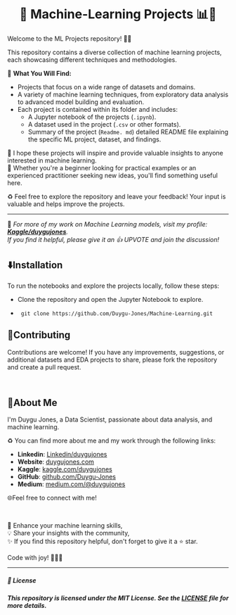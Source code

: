 <h1 align="center">
🤖 Machine-Learning Projects 📊🚀
</h1>

Welcome to the ML Projects repository! 🎉🎈

This repository contains a diverse collection of machine learning projects, each showcasing different techniques and methodologies.

🚨 **What You Will Find:**

- Projects that focus on a wide range of datasets and domains.
- A variety of machine learning techniques, from exploratory data analysis to advanced model building and evaluation.
- Each project is contained within its folder and includes:
  - A Jupyter notebook of the projects (`.ipynb`).
  - A dataset  used in the project (`.csv` or other formats).
  - Summary of the project (`Readme. md`) detailed README file explaining the specific ML project, dataset, and findings.
  
🎈 I hope these projects will inspire and provide valuable insights to anyone interested in machine learning.<br>
💫 Whether you're a beginner looking for practical examples or an experienced practitioner seeking new ideas, you'll find something useful here.

♻️ Feel free to explore the repository and leave your feedback! Your input is valuable and helps improve the projects.

---

🤖 *For more of my work on Machine Learning models, visit my profile: [**Kaggle/duygujones**](https://www.kaggle.com/duygujones/code).* <br>
*If you find it helpful, please give it an 👍 UPVOTE and join the discussion!* 





## ⬇️Installation

To run the notebooks and explore the projects locally, follow these steps:
  - Clone the repository and open the Jupyter Notebook to explore.
  -      git clone https://github.com/Duygu-Jones/Machine-Learning.git
    
   
## 🤝Contributing

Contributions are welcome! If you have any improvements, suggestions, or additional datasets and EDA projects to share, please fork the repository and create a pull request.

<br>

## 🌱About Me 

I'm Duygu Jones, a Data Scientist, passionate about data analysis, and machine learning. 

♻️ You can find more about me and my work through the following links:

- **Linkedin**: [Linkedin/duygujones](https://www.linkedin.com/in/duygujones/)
- **Website**: [duygujones.com](https://duygujones.vercel.app/)
- **Kaggle**: [kaggle.com/duygujones](https://www.kaggle.com/duygujones)
- **GitHub**: [github.com/Duygu-Jones](https://github.com/Duygu-Jones)
- **Medium**: [medium.com/@duygujones](https://medium.com/@duygujones)

🌐Feel free to connect with me!

<br>

🎯 Enhance your machine learning skills,<br>
💡 Share your insights with the community,<br>
✨ If you find this repository helpful, don't forget to give it a ⭐ star.<br>

Code with joy! 👩‍💻✨

---



##### 📜 License

##### This repository is licensed under the MIT License. See the [LICENSE](LICENSE) file for more details.
